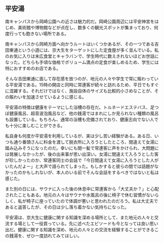 ## 平安湯

南キャンパスから岡崎公園への近さは魅力的だ。岡崎公園周辺には平安神宮をはじめ、美術館や博物館などが点在し、数多くの観光スポットが集まっており、何度行っても飽きない場所である。

南キャンパスから岡崎方面へ向かうルートはいくつかあるが、その一つである吉田東通という小道には、京大生をターゲットにした定食屋が多く並んでいる。私のお気に入りは末広食堂とキャラバンで、学生時代に数えきれないほどお世話になった。どちらも手頃な価格でボリューム満点の定食が楽しめるため、学生には特におすすめのお店である。

そんな吉田東通に面して存在感を放つのが、地元の人々や学生で常に賑わっている平安湯である。15時の開店と同時に常連客が続々と訪れるため、平日でもすぐに混雑する。それだけではなく、施設自体のサイズも比較的小さめなことが、その賑わいを加速させているように感じる。

平安湯の特徴は健康をテーマにした浴槽の存在だ。トルネードエステバス、足つぼ健康風呂、超音波泡風呂など、他の銭湯ではまれにしか見られない種類の風呂も設置している。もちろん、通常の浴槽も完備されており、健康志向でない人でも十分に楽しむことができる。

私自身も何度か平安湯を利用しているが、実は少し苦い経験がある。ある日、いつも通り番頭さんに料金を渡して脱衣所に入ろうとしたところ、間違えて女湯に踏み込みそうになったのだ。幸いにも間一髪で常連客に声をかけられ、大問題には発展しなかったが、後の出来事が思い出深い。女湯に間違えて入ろうとした客が珍しかったのか、常連客同士の会話で「今日間違えて女湯に入ろうとした人がいたんだよー」と大声で語られてしまった。もしかすると彼らの間では話題がなかったのかもしれないが、本人のいる前でそんな会話をするべきではないと私は感じた。

また別の日には、サウナに入った後の休息中に常連客から「大丈夫か？」と心配されたこともある。地元の人々はサウナや水風呂の後に椅子で休む習慣がないらしく、私が椅子に座っていたので体調が悪いと思われたのだろう。私は大丈夫であると返答したが、その日は少し落ち着かない気持ちになった。

平安湯は、京大生に健康に関する知識を深める場所として、また地元の人々と交流する場として一役買っている。先に述べたエピソードも今となっては良い思い出だ。健康に関する知識を深め、地元の人々との交流を経験することができるこの銭湯を、ぜひ一度訪れてみてほしい。